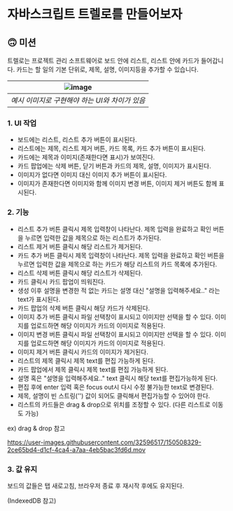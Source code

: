 # 자바스크립트 트렐로를 만들어보자

## 🙃 미션

트렐로는 프로젝트 관리 소프트웨어로 보드 안에 리스트, 리스트 안에 카드가 들어갑니다. 카드는 할 일의 기본 단위로, 제목, 설명, 이미지등을 추가할 수 있습니다.

| ![image](https://user-images.githubusercontent.com/32596517/150505335-07dc86a1-adf5-466e-b5df-9d2e4d933bae.png) |
|:--:| 
| *예시 이미지로 구현해야 하는 UI와 차이가 있음* |



### 1. UI 작업
- 보드에는 리스트, 리스트 추가 버튼이 표시된다.
- 리스트에는 제목, 리스트 제거 버튼, 카드 목록, 카드 추가 버튼이 표시된다.
- 카드에는 제목과 이미지(존재한다면 표시)가 보여진다.
- 카드 팝업에는 삭제 버튼, 닫기 버튼과 카드의 제목, 설명, 이미지가 표시된다.
- 이미지가 없다면 이미지 대신 이미지 추가 버튼이 표시된다.
- 이미지가 존재한다면 이미지와 함께 이미지 변경 버튼, 이미지 제거 버튼도 함께 표시된다.

### 2. 기능
- 리스트 추가 버튼 클릭시 제목 입력창이 나타난다. 제목 입력을 완료하고 확인 버튼을 누르면 입력한 값을 제목으로 하는 리스트가 추가된다.
- 리스트 제거 버튼 클릭시 해당 리스트가 제거된다.
- 카드 추가 버튼 클릭시 제목 입력창이 나타난다. 제목 입력을 완료하고 확인 버튼을 누르면 입력한 값을 제목으로 하는 카드가 해당 리스트의 카드 목록에 추가된다.
- 리스트 삭제 버튼 클릭시 해당 리스트가 삭제된다.
- 카드 클릭시 카드 팝업이 띄워진다.
- 생성 이후 설명을 변경한 적 없는 카드는 설명 대신 "설명을 입력해주세요.." 라는 text가 표시된다.
- 카드 팝업의 삭제 버튼 클릭시 해당 카드가 삭제된다.
- 이미지 추가 버튼 클릭시 파일 선택창이 표시되고 이미지만 선택을 할 수 있다. 이미지를 업로드하면 해당 이미지가 카드의 이미지로 적용된다.
- 이미지 변경 버튼 클릭시 파일 선택창이 표시되고 이미지만 선택을 할 수 있다. 이미지를 업로드하면 해당 이미지가 카드의 이미지로 적용된다.
- 이미지 제거 버튼 클릭시 카드의 이미지가 제거된다.
- 리스트의 제목 클릭시 제목 text를 편집 가능하게 된다.
- 카드 팝업에서 제목 클릭시 제목 text를 편집 가능하게 된다.
- 설명 혹은 "설명을 입력해주세요.." text 클릭시 해당 text를 편집가능하게 된다.
- 편집 후에 enter 입력 혹은 focus out시 다시 수정 불가능한 text로 변경된다.
- 제목, 설명이 빈 스트링('') 값이 되어도 클릭해서 편집가능할 수 있어야 한다.
- 리스트의 카드들은 drag & drop으로 위치를 조정할 수 있다. (다른 리스트로 이동도 가능)

ex) drag & drop 참고

https://user-images.githubusercontent.com/32596517/150508329-2ce65bd4-d1cf-4ca4-a7aa-4eb5bac3fd6d.mov

### 3. 값 유지
보드의 값들은 탭 새로고침, 브라우저 종료 후 재시작 후에도 유지된다.

(IndexedDB 참고)
